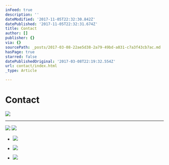 ```yaml
---
inFeed: true
description: ''
dateModified: '2017-11-05T22:32:30.842Z'
datePublished: '2017-11-05T22:32:31.674Z'
title: Contact
author: []
publisher: {}
via: {}
sourcePath: _posts/2017-03-08-22ae5d38-2a79-49bd-a831-c7a3f43cb7ac.md
hasPage: true
starred: false
datePublishedOriginal: '2017-03-08T22:19:32.554Z'
url: contact/index.html
_type: Article

---
```

# Contact
![](https://s3-us-west-2.amazonaws.com/the-grid-img/p/e5183191ef1f4db2a6c6cfe2a2591a2e8a88f603.jpg)

---

![](https://the-grid-user-content.s3-us-west-2.amazonaws.com/7efae93d-a5e9-4785-be63-661f05b10d5f.jpg)
![](https://the-grid-user-content.s3-us-west-2.amazonaws.com/bedf5a5d-9c67-4c8c-bc23-3ad67fbe7649.png)

* ![](https://the-grid-user-content.s3-us-west-2.amazonaws.com/a4939a25-644d-4ebc-99a9-dcd41278acd8.png)

* ![](https://the-grid-user-content.s3-us-west-2.amazonaws.com/56c06f07-4deb-453f-883a-7859bd32dd9a.png)

* ![](https://the-grid-user-content.s3-us-west-2.amazonaws.com/b9e667ca-41ef-472c-acb7-7c03d1f7131c.png)
